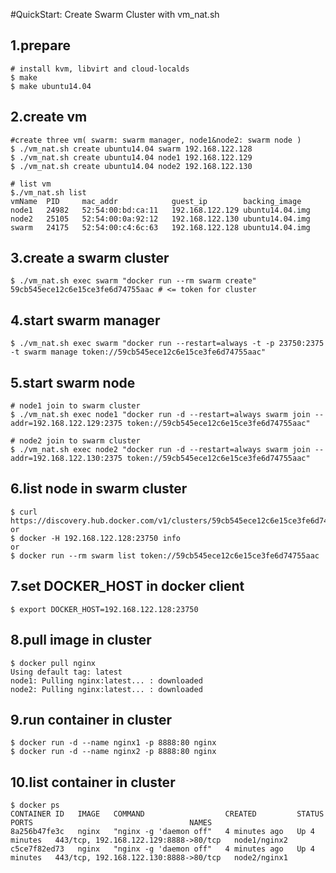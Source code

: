 #QuickStart: Create Swarm Cluster with vm_nat.sh


## 1.prepare

	# install kvm, libvirt and cloud-localds
	$ make
	$ make ubuntu14.04


## 2.create vm

	#create three vm( swarm: swarm manager, node1&node2: swarm node )
	$ ./vm_nat.sh create ubuntu14.04 swarm 192.168.122.128
	$ ./vm_nat.sh create ubuntu14.04 node1 192.168.122.129
	$ ./vm_nat.sh create ubuntu14.04 node2 192.168.122.130

	# list vm
	$./vm_nat.sh list
	vmName	PID		mac_addr			guest_ip		backing_image
	node1	24982	52:54:00:bd:ca:11	192.168.122.129	ubuntu14.04.img
	node2	25105	52:54:00:0a:92:12	192.168.122.130	ubuntu14.04.img
	swarm	24175	52:54:00:c4:6c:63	192.168.122.128	ubuntu14.04.img


## 3.create a swarm cluster

	$ ./vm_nat.sh exec swarm "docker run --rm swarm create"
	59cb545ece12c6e15ce3fe6d74755aac # <= token for cluster


## 4.start swarm manager

	$ ./vm_nat.sh exec swarm "docker run --restart=always -t -p 23750:2375 -t swarm manage token://59cb545ece12c6e15ce3fe6d74755aac"


## 5.start swarm node

	# node1 join to swarm cluster
	$ ./vm_nat.sh exec node1 "docker run -d --restart=always swarm join --addr=192.168.122.129:2375 token://59cb545ece12c6e15ce3fe6d74755aac"
	
	# node2 join to swarm cluster
	$ ./vm_nat.sh exec node2 "docker run -d --restart=always swarm join --addr=192.168.122.130:2375 token://59cb545ece12c6e15ce3fe6d74755aac"


## 6.list node in swarm cluster

	$ curl https://discovery.hub.docker.com/v1/clusters/59cb545ece12c6e15ce3fe6d74755aac
	or
	$ docker -H 192.168.122.128:23750 info
	or
	$ docker run --rm swarm list token://59cb545ece12c6e15ce3fe6d74755aac


## 7.set DOCKER_HOST in docker client

	$ export DOCKER_HOST=192.168.122.128:23750


## 8.pull image in cluster

	$ docker pull nginx
	Using default tag: latest
	node1: Pulling nginx:latest... : downloaded 
	node2: Pulling nginx:latest... : downloaded 


## 9.run container in cluster

	$ docker run -d --name nginx1 -p 8888:80 nginx
	$ docker run -d --name nginx2 -p 8888:80 nginx


## 10.list container in cluster


	$ docker ps
	CONTAINER ID   IMAGE   COMMAND                  CREATED         STATUS         PORTS                                   NAMES
	8a256b47fe3c   nginx   "nginx -g 'daemon off"   4 minutes ago   Up 4 minutes   443/tcp, 192.168.122.129:8888->80/tcp   node1/nginx2
	c5ce7f82ed73   nginx   "nginx -g 'daemon off"   4 minutes ago   Up 4 minutes   443/tcp, 192.168.122.130:8888->80/tcp   node2/nginx1
